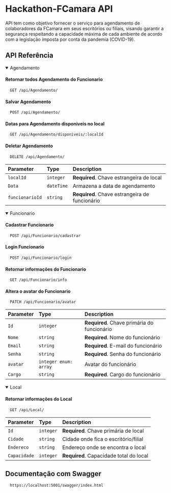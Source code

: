 
# Hackathon-FCamara API

API tem como objetivo fornecer o serviço para agendamento de colaboradores da FCamara em seus escritórios ou filiais, visando garantir a segurança respeitando a capacidade máxima de cada ambiente de acordo com a legislação imposta por conta da pandemia (COVID-19).


## API Referência

<details open> 
  <summary>
    Agendamento
  </summary>
  
#### Retornar todos Agendamento do Funcionario
```http
  GET /api/Agendamento/
```
#### Salvar Agendamento
```http
  POST /api/Agendamento/
```
#### Datas para Agendamento disponiveis no local
```http
  GET /api/Agendamento/disponiveis/:localId
```
#### Deletar Agendamento
```http
  DELETE /api/Agendamento/
```

| Parameter | Type     | Description                |
| :-------- | :------- | :------------------------- |
| `localId` | `integer` | **Required**. Chave estrangeira de local |
| `Data` | `dateTime` | Armazena a data de agendamento |
| `funcionarioId` | `string` | **Required**. Chave estrangeira de funcionário  |
  
</details>

<details open> 
  <summary>
    Funcionario
  </summary>
  
#### Cadastrar Funcionario
```http
  POST /api/Funcionario/cadastrar
```
#### Login Funcionario
```http
  POST /api/Funcionario/login
```
#### Retornar informações do Funcionario
```http
  GET /api/Funcionario/info
```
#### Altera o avatar do Funcionario
```http
  PATCH /api/Funcionario/avatar
```
  
| Parameter | Type     | Description                |
| :-------- | :------- | :------------------------- |
| `Id` | `integer` | **Required**. Chave primária do funcionário |
| `Nome` | `string` | **Required**. Nome do funcionário |
| `Email` | `string` | **Required**. E-mail do funcionário  |
| `Senha` | `string` | **Required**. Senha do funcionário |
| `avatar` | `integer enum: array` | Avatar do funcionário |
| `Cargo` | `string` | **Required**. Cargo do funcionário |

</details>

<details open> 
  <summary>
    Local
  </summary>
  
#### Retornar informações do Local
```http
  GET /api/Local/
```

| Parameter | Type     | Description                |
| :-------- | :------- | :------------------------- |
| `Id` | `integer` | **Required**. Chave primária de local |
| `Cidade` | `string` | Cidade onde fica o escritório/filial |
| `Endereco` | `string` | Endereço onde se encontra o local  |
| `Capacidade` | `integer` | **Required**. Capacidade total do local |
  
</details>

## Documentação com Swagger

```http
  https://localhost:5001/swagger/index.html
```
